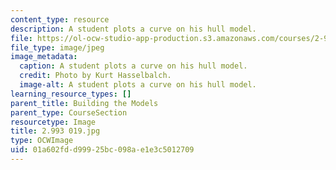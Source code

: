 ```yaml
---
content_type: resource
description: A student plots a curve on his hull model.
file: https://ol-ocw-studio-app-production.s3.amazonaws.com/courses/2-993-special-topics-in-mechanical-engineering-the-art-and-science-of-boat-design-january-iap-2007/01a602fdd99925bc098ae1e3c5012709_2993019.jpg
file_type: image/jpeg
image_metadata:
  caption: A student plots a curve on his hull model.
  credit: Photo by Kurt Hasselbalch.
  image-alt: A student plots a curve on his hull model.
learning_resource_types: []
parent_title: Building the Models
parent_type: CourseSection
resourcetype: Image
title: 2.993 019.jpg
type: OCWImage
uid: 01a602fd-d999-25bc-098a-e1e3c5012709
---
```

